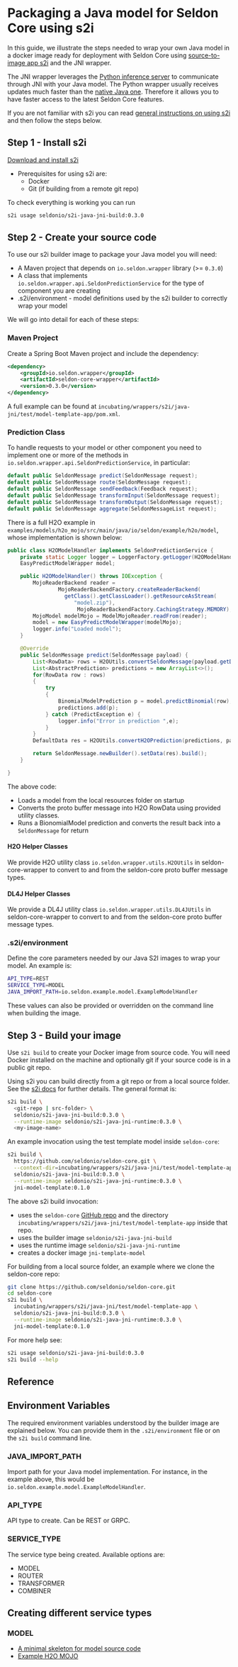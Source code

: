 # Packaging a Java model for Seldon Core using s2i

In this guide, we illustrate the steps needed to wrap your own Java model in a
docker image ready for deployment with Seldon Core using [source-to-image app
s2i](https://github.com/openshift/source-to-image) and the JNI wrapper.

The JNI wrapper leverages the [Python inference server](../python) to
communicate through JNI with your Java model.
The Python wrapper usually receives updates much faster than the [native Java
one](../java/README.md).
Therefore it allows you to have faster access to the latest Seldon Core
features.

If you are not familiar with s2i you can read [general instructions on using
s2i](../wrappers/s2i.md) and then follow the steps below.

## Step 1 - Install s2i

[Download and install s2i](https://github.com/openshift/source-to-image#installation)

 * Prerequisites for using s2i are:
   * Docker
   * Git (if building from a remote git repo)

To check everything is working you can run

```bash
s2i usage seldonio/s2i-java-jni-build:0.3.0
```

## Step 2 - Create your source code

To use our s2i builder image to package your Java model you will need:

 * A Maven project that depends on `io.seldon.wrapper` library (>= `0.3.0`)
 * A class that implements `io.seldon.wrapper.api.SeldonPredictionService` for the type of component you are creating
 * .s2i/environment - model definitions used by the s2i builder to correctly wrap your model

We will go into detail for each of these steps:

### Maven Project
Create a Spring Boot Maven project and include the dependency:

```XML
<dependency>
	<groupId>io.seldon.wrapper</groupId>
	<artifactId>seldon-core-wrapper</artifactId>
	<version>0.3.0</version>
</dependency>
```

A full example can be found at `incubating/wrappers/s2i/java-jni/test/model-template-app/pom.xml`.

### Prediction Class
To handle requests to your model or other component you need to implement one
or more of the methods in `io.seldon.wrapper.api.SeldonPredictionService`, in
particular:

```java
default public SeldonMessage predict(SeldonMessage request);
default public SeldonMessage route(SeldonMessage request);
default public SeldonMessage sendFeedback(Feedback request);
default public SeldonMessage transformInput(SeldonMessage request);
default public SeldonMessage transformOutput(SeldonMessage request);
default public SeldonMessage aggregate(SeldonMessageList request);
```

There is a full H2O example in
`examples/models/h2o_mojo/src/main/java/io/seldon/example/h2o/model`, whose
implementation is shown below:

```java
public class H2OModelHandler implements SeldonPredictionService {
	private static Logger logger = LoggerFactory.getLogger(H2OModelHandler.class.getName());
	EasyPredictModelWrapper model;

	public H2OModelHandler() throws IOException {
		MojoReaderBackend reader =
                MojoReaderBackendFactory.createReaderBackend(
                  getClass().getClassLoader().getResourceAsStream(
                     "model.zip"),
                      MojoReaderBackendFactory.CachingStrategy.MEMORY);
		MojoModel modelMojo = ModelMojoReader.readFrom(reader);
		model = new EasyPredictModelWrapper(modelMojo);
		logger.info("Loaded model");
	}

	@Override
	public SeldonMessage predict(SeldonMessage payload) {
		List<RowData> rows = H2OUtils.convertSeldonMessage(payload.getData());
		List<AbstractPrediction> predictions = new ArrayList<>();
		for(RowData row : rows)
		{
			try
			{
				BinomialModelPrediction p = model.predictBinomial(row);
				predictions.add(p);
			} catch (PredictException e) {
				logger.info("Error in prediction ",e);
			}
		}
        DefaultData res = H2OUtils.convertH2OPrediction(predictions, payload.getData());

		return SeldonMessage.newBuilder().setData(res).build();
	}

}

```

The above code:

  * Loads a model from the local resources folder on startup
  * Converts the proto buffer message into H2O RowData using provided utility classes.
  * Runs a BionomialModel prediction and converts the result back into a `SeldonMessage` for return

#### H2O Helper Classes

We provide H2O utility class `io.seldon.wrapper.utils.H2OUtils` in
seldon-core-wrapper to convert to and from the seldon-core proto buffer message
types.

#### DL4J Helper Classes

We provide a DL4J utility class `io.seldon.wrapper.utils.DL4JUtils` in
seldon-core-wrapper to convert to and from the seldon-core proto buffer message
types.

### .s2i/environment

Define the core parameters needed by our Java S2I images to wrap your model. 
An example is:

```bash
API_TYPE=REST
SERVICE_TYPE=MODEL
JAVA_IMPORT_PATH=io.seldon.example.model.ExampleModelHandler
```

These values can also be provided or overridden on the command line when building the image.

## Step 3 - Build your image

Use `s2i build` to create your Docker image from source code.
You will need Docker installed on the machine and optionally git if your source
code is in a public git repo.

Using s2i you can build directly from a git repo or from a local source folder.
See the [s2i
docs](https://github.com/openshift/source-to-image/blob/master/docs/cli.md#s2i-build)
for further details.
The general format is:

```bash
s2i build \
  <git-repo | src-folder> \
  seldonio/s2i-java-jni-build:0.3.0 \
  --runtime-image seldonio/s2i-java-jni-runtime:0.3.0 \
  <my-image-name> 
```

An example invocation using the test template model inside `seldon-core`:

```bash
s2i build \
  https://github.com/seldonio/seldon-core.git \
  --context-dir=incubating/wrappers/s2i/java-jni/test/model-template-app \
  seldonio/s2i-java-jni-build:0.3.0 \
  --runtime-image seldonio/s2i-java-jni-runtime:0.3.0 \
  jni-model-template:0.1.0
```

The above s2i build invocation:

 * uses the `seldon-core` [GitHub repo](https://github.com/seldonio/seldon-core)
   and the directory `incubating/wrappers/s2i/java-jni/test/model-template-app`
   inside that repo.
 * uses the builder image `seldonio/s2i-java-jni-build`
 * uses the runtime image `seldonio/s2i-java-jni-runtime`
 * creates a docker image `jni-template-model`


For building from a local source folder, an example where we clone the seldon-core repo:

```bash
git clone https://github.com/seldonio/seldon-core.git
cd seldon-core
s2i build \
  incubating/wrappers/s2i/java-jni/test/model-template-app \
  seldonio/s2i-java-jni-build:0.3.0 \
  --runtime-image seldonio/s2i-java-jni-runtime:0.3.0 \
  jni-model-template:0.1.0
```

For more help see:

```bash
s2i usage seldonio/s2i-java-jni-build:0.3.0
s2i build --help
```

## Reference

## Environment Variables
The required environment variables understood by the builder image are
explained below.
You can provide them in the `.s2i/environment` file or on the `s2i build`
command line.

### JAVA_IMPORT_PATH

Import path for your Java model implementation.
For instance, in the example above, this would be
`io.seldon.example.model.ExampleModelHandler`.

### API_TYPE

API type to create.
Can be REST or GRPC.

### SERVICE_TYPE

The service type being created.
Available options are:

 * MODEL
 * ROUTER
 * TRANSFORMER
 * COMBINER


## Creating different service types

### MODEL

 * [A minimal skeleton for model source code](https://github.com/SeldonIO/seldon-core/tree/master/incubating/wrappers/s2i/java/test/model-template-app)
 * [Example H2O MOJO](../examples/h2o_mojo.html)
